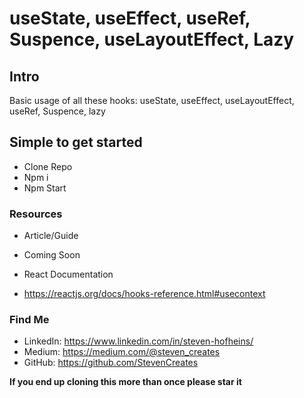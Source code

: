 # useState, useEffect, useRef, Suspence, useLayoutEffect, Lazy

## Intro
Basic usage of all these hooks: useState, useEffect, useLayoutEffect, useRef, Suspence, lazy

## Simple to get started

- Clone Repo
- Npm i
- Npm Start

### Resources

- Article/Guide
- Coming Soon

- React Documentation 
- https://reactjs.org/docs/hooks-reference.html#usecontext

### Find Me

- LinkedIn: https://www.linkedin.com/in/steven-hofheins/
- Medium: https://medium.com/@steven_creates
- GitHub: https://github.com/StevenCreates

**If you end up cloning this more than once please star it**
